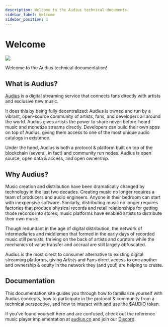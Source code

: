 ```yaml
---
description: Welcome to the Audius technical documents.
sidebar_label: Welcome
sidebar_position: 1
---
```


# Welcome

![](/img/dev.jpg)

Welcome to the Audius technical documentation!

## What is Audius?

[Audius](https://audius.co) is a digital streaming service that connects fans directly with artists and exclusive new music.

It does this by being fully decentralized: Audius is owned and run by a vibrant, open-source community of artists, fans, and developers all around the world. Audius gives artists the power to share never-before-heard music and monetize streams directly. Developers can build their own apps on top of Audius, giving them access to one of the most unique audio catalogs in existence.

Under the hood, Audius is both a protocol & platform built on top of the blockchain (several, in fact) and community run nodes. Audius is open source, open data & access, and open ownership.

## Why Audius?

Music creation and distribution have been dramatically changed by technology in the last two decades. Creating music no longer requires a team of producers and audio engineers. Anyone in their bedroom can start with inexpensive software. Similarly, distributing music no longer requires factories that produce physical records and retail relationships for getting those records into stores; music platforms have enabled artists to distribute their own music.

Though redundant in the age of digital distribution, the network of intermediaries and middlemen that formed in the early days of recorded music still persists, thriving on the back of artists and curators while the mechanics of value transfer and accrual are still largely obfuscated.

Audius is the most direct to consumer alternative to existing digital streaming platforms, giving Artists and Fans direct access to one another and ownership & equity in the network they (and you!) are helping to create.

## Documentation

This documentation site guides you through how to familiarize yourself with Audius concepts, how to participate in the protocol & community from a technical perspective, and how to interact with and use the $AUDIO token.

If you've found yourself here and are confused, check out the reference music player implementation at [audius.co](https://audius.co) and join our [Discord](https://discord.com/invite/audius).
